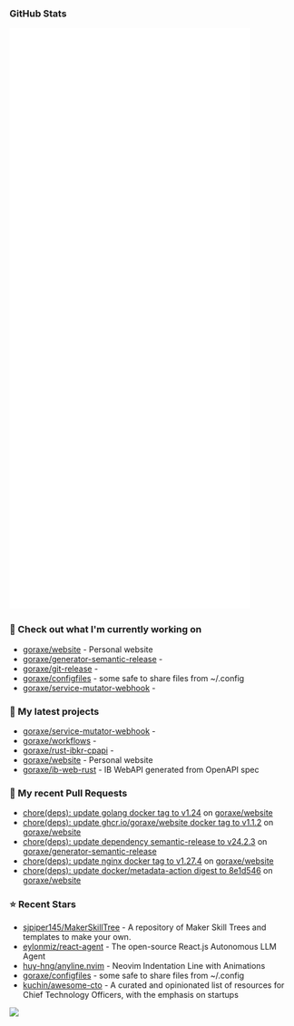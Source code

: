 
### GitHub Stats

<p align="left"><img src="https://raw.githubusercontent.com/goraxe/goraxe/main/github-metrics.svg" /></p>

### 👷 Check out what I'm currently working on

- [goraxe/website](https://github.com/goraxe/website) - Personal website
- [goraxe/generator-semantic-release](https://github.com/goraxe/generator-semantic-release) - 
- [goraxe/git-release](https://github.com/goraxe/git-release) - 
- [goraxe/configfiles](https://github.com/goraxe/configfiles) - some safe to share files from ~/.config 
- [goraxe/service-mutator-webhook](https://github.com/goraxe/service-mutator-webhook) - 
### 🌱 My latest projects

- [goraxe/service-mutator-webhook](https://github.com/goraxe/service-mutator-webhook) - 
- [goraxe/workflows](https://github.com/goraxe/workflows) - 
- [goraxe/rust-ibkr-cpapi](https://github.com/goraxe/rust-ibkr-cpapi) - 
- [goraxe/website](https://github.com/goraxe/website) - Personal website
- [goraxe/ib-web-rust](https://github.com/goraxe/ib-web-rust) - IB WebAPI generated from OpenAPI spec
### 🔨 My recent Pull Requests

- [chore(deps): update golang docker tag to v1.24](https://github.com/goraxe/website/pull/10) on [goraxe/website](https://github.com/goraxe/website)
- [chore(deps): update ghcr.io/goraxe/website docker tag to v1.1.2](https://github.com/goraxe/website/pull/9) on [goraxe/website](https://github.com/goraxe/website)
- [chore(deps): update dependency semantic-release to v24.2.3](https://github.com/goraxe/generator-semantic-release/pull/190) on [goraxe/generator-semantic-release](https://github.com/goraxe/generator-semantic-release)
- [chore(deps): update nginx docker tag to v1.27.4](https://github.com/goraxe/website/pull/8) on [goraxe/website](https://github.com/goraxe/website)
- [chore(deps): update docker/metadata-action digest to 8e1d546](https://github.com/goraxe/website/pull/7) on [goraxe/website](https://github.com/goraxe/website)
### ⭐ Recent Stars

- [sjpiper145/MakerSkillTree](https://github.com/sjpiper145/MakerSkillTree) - A repository of Maker Skill Trees and templates to make your own.  
- [eylonmiz/react-agent](https://github.com/eylonmiz/react-agent) - The open-source React.js Autonomous LLM Agent
- [huy-hng/anyline.nvim](https://github.com/huy-hng/anyline.nvim) - Neovim Indentation Line with Animations
- [goraxe/configfiles](https://github.com/goraxe/configfiles) - some safe to share files from ~/.config 
- [kuchin/awesome-cto](https://github.com/kuchin/awesome-cto) - A curated and opinionated list of resources for Chief Technology Officers, with the emphasis on startups

![](https://komarev.com/ghpvc/?username=goraxe)
